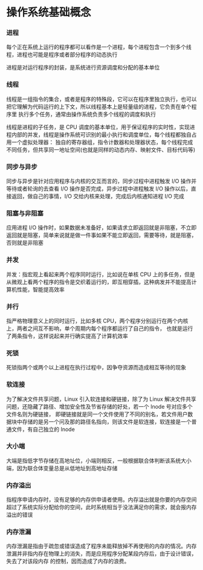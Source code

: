 # 操作系统基础概念

### 进程

每个正在系统上运行的程序都可以看作是一个进程，每个进程包含一个到多个线程，进程也可能是程序或者部分程序的动态执行

进程是对运行程序的封装，是系统进行资源调度和分配的基本单位

### 线程

线程是一组指令的集合，或者是程序的特殊段，它可以在程序里独立执行，也可以把它理解为代码运行的上下文，所以线程基本上是轻量级的进程，它负责在单个程序里
执行多个任务，通常由操作系统负责多个线程的调度和执行

线程是进程的子任务，是 CPU 调度的基本单位，用于保证程序的实时性，实现进程内部的并发，线程是操作系统可识别的最小执行和调度单位，每个线程都独自占用一个虚拟处理器：
独自的寄存器组，指令计数器和处理器状态，每个线程完成不同任务，但共享同一地址空间(也就是同样的动态内存、映射文件、目标代码等)

### 同步与异步

同步与异步是针对应用程序与内核的交互而言的，同步过程中进程触发 I/O 操作并等待或者轮询的去查看 I/O 操作是否完成，异步过程中进程触发 I/O 操作以后，直接返回，做自己的事情，I/O 交给内核来处理，完成后内核通知进程 I/O 完成

### 阻塞与非阻塞

应用进程 I/O 操作时，如果数据未准备好，如果请求立即返回就是非阻塞，不立即返回就是阻塞，简单来说就是做一件事如果不能立即返回，需要等待，就是阻塞，否则就是非阻塞

### 并发

并发：指宏观上看起来两个程序同时运行，比如说在单核 CPU 上的多任务，但是从微观上看两个程序的指令是交织着运行的，即互相穿插，这种病发并不能提高计算机性能，智能提高效率

### 并行

指严格物理意义上的同时运行，比如多核 CPU，两个程序分别运行在两个内核上，两者之间互不影响，单个周期内每个程序都运行了自己的指令，
也就是运行了两条指令，这样说起来并行确实提高了计算机效率

### 死锁

死锁指两个或两个以上进程在执行过程中，因争夺资源而造成相互等待的现象

### 软连接

为了解决文件共享问题，Linux 引入软连接和硬链接，除了为 Linux 解决文件共享问题，还隐藏了路径、增加安全性及节省存储的好处，若一个 Inode 号对应多个文件名则为硬链接，
即硬链接就是同一个文件使用了不同的别名，若文件用户数据块中存储的是另一个问及那的路径名指向，则该文件是软连接，软连接是一个普通文件，有自己独立的 Inode

### 大小端

大端是指低字节存储在高地址位，小端则相反，一般根据联合体判断该系统大小端，因为联合体变量总是从低地址到高地址存储

### 内存溢出

指程序申请内存时，没有足够的内存供申请者使用。内存溢出就是你要的内存空间超过了系统实际分配给你的空间，此时系统相当于没法满足你的需求，就会报内存溢出的错误

### 内存泄漏

内存泄漏是指由于疏忽或错误造成了程序未能释放掉不再使用的内存的情况。内存泄漏并非指内存在物理上的消失，而是应用程序分配某段内存后，由于设计错误，失去了对该段内存
的控制，因而造成了内存的浪费。
